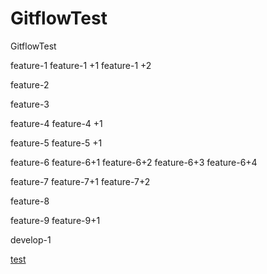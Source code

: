 # GitflowTest
GitflowTest

feature-1
feature-1 +1
feature-1 +2

feature-2

feature-3

feature-4
feature-4 +1

feature-5
feature-5 +1


feature-6
feature-6+1
feature-6+2
feature-6+3
feature-6+4




feature-7
feature-7+1
feature-7+2

feature-8


feature-9
feature-9+1

develop-1 

[test](https://apache.test.360.agrimap.com/)

